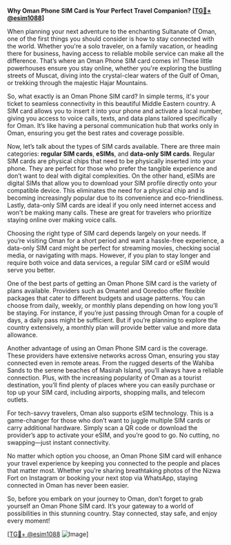**Why Oman Phone SIM Card is Your Perfect Travel Companion? [[TG💪+ @esim1088](https://t.me/s/esim1088)]**

When planning your next adventure to the enchanting Sultanate of Oman, one of the first things you should consider is how to stay connected with the world. Whether you're a solo traveler, on a family vacation, or heading there for business, having access to reliable mobile service can make all the difference. That’s where an Oman Phone SIM card comes in! These little powerhouses ensure you stay online, whether you're exploring the bustling streets of Muscat, diving into the crystal-clear waters of the Gulf of Oman, or trekking through the majestic Hajar Mountains.

So, what exactly is an Oman Phone SIM card? In simple terms, it's your ticket to seamless connectivity in this beautiful Middle Eastern country. A SIM card allows you to insert it into your phone and activate a local number, giving you access to voice calls, texts, and data plans tailored specifically for Oman. It’s like having a personal communication hub that works only in Oman, ensuring you get the best rates and coverage possible.

Now, let’s talk about the types of SIM cards available. There are three main categories: **regular SIM cards**, **eSIMs**, and **data-only SIM cards**. Regular SIM cards are physical chips that need to be physically inserted into your phone. They are perfect for those who prefer the tangible experience and don’t want to deal with digital complexities. On the other hand, eSIMs are digital SIMs that allow you to download your SIM profile directly onto your compatible device. This eliminates the need for a physical chip and is becoming increasingly popular due to its convenience and eco-friendliness. Lastly, data-only SIM cards are ideal if you only need internet access and won't be making many calls. These are great for travelers who prioritize staying online over making voice calls.

Choosing the right type of SIM card depends largely on your needs. If you’re visiting Oman for a short period and want a hassle-free experience, a data-only SIM card might be perfect for streaming movies, checking social media, or navigating with maps. However, if you plan to stay longer and require both voice and data services, a regular SIM card or eSIM would serve you better.

One of the best parts of getting an Oman Phone SIM card is the variety of plans available. Providers such as Omantel and Ooredoo offer flexible packages that cater to different budgets and usage patterns. You can choose from daily, weekly, or monthly plans depending on how long you’ll be staying. For instance, if you’re just passing through Oman for a couple of days, a daily pass might be sufficient. But if you’re planning to explore the country extensively, a monthly plan will provide better value and more data allowance.

Another advantage of using an Oman Phone SIM card is the coverage. These providers have extensive networks across Oman, ensuring you stay connected even in remote areas. From the rugged deserts of the Wahiba Sands to the serene beaches of Masirah Island, you’ll always have a reliable connection. Plus, with the increasing popularity of Oman as a tourist destination, you’ll find plenty of places where you can easily purchase or top up your SIM card, including airports, shopping malls, and telecom outlets.

For tech-savvy travelers, Oman also supports eSIM technology. This is a game-changer for those who don’t want to juggle multiple SIM cards or carry additional hardware. Simply scan a QR code or download the provider’s app to activate your eSIM, and you’re good to go. No cutting, no swapping—just instant connectivity.

No matter which option you choose, an Oman Phone SIM card will enhance your travel experience by keeping you connected to the people and places that matter most. Whether you’re sharing breathtaking photos of the Nizwa Fort on Instagram or booking your next stop via WhatsApp, staying connected in Oman has never been easier.

So, before you embark on your journey to Oman, don’t forget to grab yourself an Oman Phone SIM card. It’s your gateway to a world of possibilities in this stunning country. Stay connected, stay safe, and enjoy every moment!

[[TG💪+ @esim1088](https://t.me/s/esim1088) ![Image](https://i.postimg.cc/Y0z9fWf4/image.png)]